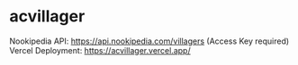 # acvillager

Nookipedia API: https://api.nookipedia.com/villagers (Access Key required)
Vercel Deployment: https://acvillager.vercel.app/
